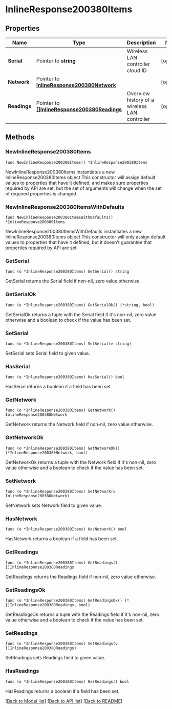 # InlineResponse200380Items

## Properties

Name | Type | Description | Notes
------------ | ------------- | ------------- | -------------
**Serial** | Pointer to **string** | Wireless LAN controller cloud ID | [optional] 
**Network** | Pointer to [**InlineResponse200380Network**](InlineResponse200380Network.md) |  | [optional] 
**Readings** | Pointer to [**[]InlineResponse200380Readings**](InlineResponse200380Readings.md) | Overview history of a wireless LAN controller | [optional] 

## Methods

### NewInlineResponse200380Items

`func NewInlineResponse200380Items() *InlineResponse200380Items`

NewInlineResponse200380Items instantiates a new InlineResponse200380Items object
This constructor will assign default values to properties that have it defined,
and makes sure properties required by API are set, but the set of arguments
will change when the set of required properties is changed

### NewInlineResponse200380ItemsWithDefaults

`func NewInlineResponse200380ItemsWithDefaults() *InlineResponse200380Items`

NewInlineResponse200380ItemsWithDefaults instantiates a new InlineResponse200380Items object
This constructor will only assign default values to properties that have it defined,
but it doesn't guarantee that properties required by API are set

### GetSerial

`func (o *InlineResponse200380Items) GetSerial() string`

GetSerial returns the Serial field if non-nil, zero value otherwise.

### GetSerialOk

`func (o *InlineResponse200380Items) GetSerialOk() (*string, bool)`

GetSerialOk returns a tuple with the Serial field if it's non-nil, zero value otherwise
and a boolean to check if the value has been set.

### SetSerial

`func (o *InlineResponse200380Items) SetSerial(v string)`

SetSerial sets Serial field to given value.

### HasSerial

`func (o *InlineResponse200380Items) HasSerial() bool`

HasSerial returns a boolean if a field has been set.

### GetNetwork

`func (o *InlineResponse200380Items) GetNetwork() InlineResponse200380Network`

GetNetwork returns the Network field if non-nil, zero value otherwise.

### GetNetworkOk

`func (o *InlineResponse200380Items) GetNetworkOk() (*InlineResponse200380Network, bool)`

GetNetworkOk returns a tuple with the Network field if it's non-nil, zero value otherwise
and a boolean to check if the value has been set.

### SetNetwork

`func (o *InlineResponse200380Items) SetNetwork(v InlineResponse200380Network)`

SetNetwork sets Network field to given value.

### HasNetwork

`func (o *InlineResponse200380Items) HasNetwork() bool`

HasNetwork returns a boolean if a field has been set.

### GetReadings

`func (o *InlineResponse200380Items) GetReadings() []InlineResponse200380Readings`

GetReadings returns the Readings field if non-nil, zero value otherwise.

### GetReadingsOk

`func (o *InlineResponse200380Items) GetReadingsOk() (*[]InlineResponse200380Readings, bool)`

GetReadingsOk returns a tuple with the Readings field if it's non-nil, zero value otherwise
and a boolean to check if the value has been set.

### SetReadings

`func (o *InlineResponse200380Items) SetReadings(v []InlineResponse200380Readings)`

SetReadings sets Readings field to given value.

### HasReadings

`func (o *InlineResponse200380Items) HasReadings() bool`

HasReadings returns a boolean if a field has been set.


[[Back to Model list]](../README.md#documentation-for-models) [[Back to API list]](../README.md#documentation-for-api-endpoints) [[Back to README]](../README.md)


